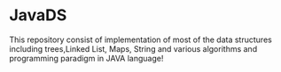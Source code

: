# JavaDS
This repository consist of implementation of most of the data structures including trees,Linked List, Maps, String
and various algorithms and programming paradigm in JAVA language! 
